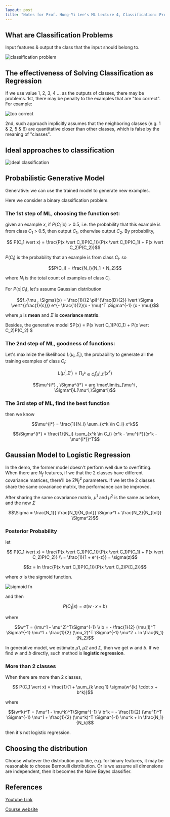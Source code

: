 ```yaml
---
layout: post
title: "Notes for Prof. Hung-Yi Lee's ML Lecture 4, Classification: Probabilistic Generative Model."
---
```


## What are Classification Problems

Input features & output the class that the input should belong to.

![classification problem](https://baliuzeger.github.io/sjl/assets/images/HYL_ML_04/classification.png)

## The effectiveness of Solving Classification as Regression

If we use value 1, 2, 3, 4 ... as the outputs of classes, there may be problems. 1st, there may be penalty to the examples that are "too correct". For example:

![too correct](https://baliuzeger.github.io/sjl/assets/images/HYL_ML_04/too-correct.png)

2nd, such approach implicitly assumes that the neighboring classes (e.g. 1 & 2, 5 & 6) are quantitative closer than other classes, which is false by the meaning of "classes".

## Ideal approaches to classification

![ideal classification](https://baliuzeger.github.io/sjl/assets/images/HYL_ML_04/ideal-classification.png)

## Probabilistic Generative Model

Generative: we can use the trained model to generate new examples.

Here we consider a binary classification problem.

### The 1st step of ML, choosing the function set:

given an example $x$, if $P(C_1 \vert x) > 0.5$, i.e. the probability that this example is from class $C_1$ > 0.5, then output $C_1$, otherwise output $C_2$. By probability, 

$$ P(C_1 \vert x) = \frac{P(x \vert C_1)P(C_1)}{P(x \vert C_1)P(C_1) + P(x \vert C_2)P(C_2)}$$

$P(C_i)$ is the probability that an example is from class $C_i$. so

$$P(C_i) = \frac{N_i}{N_1 + N_2}$$

where $N_i$ is the total count of examples of class $C_i$.

For $P(x \vert C_i)$, let's assume Gaussian distribution

$$f_{\mu , \Sigma}(x) = \frac{1}{(2 \pi)^{\frac{D}{2}} \vert \Sigma \vert^{\frac{1}{s}}} e^{- \frac{1}{2}(x - \mu)^T \Sigma^{-1} (x - \mu)}$$

where $\mu$ is **mean** and $\Sigma$ is **covariance matrix**.

Besides, the generative model $P(x) = P(x \vert C_1)P(C_1) + P(x \vert C_2)P(C_2) $

### The 2nd step of ML, goodness of functions:

Let's maximize the likelihood $L(\mu_i,\Sigma_i)$, the probability to generate all the training examples of class $C_i$:

$$L(\mu^i,\Sigma^i) = \prod_{x^k \in C_i} f_{\mu^i , \Sigma^i}(x^k)$$

$$\mu^{i*} , \Sigma^{i*} = arg \max\limits_{\mu^i , \Sigma^i}L(\mu^i,\Sigma^i)$$

### The 3rd step of ML, find the best function

then we know

$$\mu^{i*} = \frac{1}{N_i} \sum_{x^k \in C_i} x^k$$

$$\Sigma^{i*} = \frac{1}{N_i} \sum_{x^k \in C_i} (x^k - \mu^{i*})(x^k - \mu^{i*})^T$$

## Gaussian Model to Logistic Regression

In the demo, the former model doesn't perform well due to overfitting. When there are $N_f$ features, if we that the 2 classes have different covariance matrices, there'll be $2N_f^2$ parameters. If we let the 2 classes share the same covariance matrix, the performance can be improved.

After sharing the same covariance matrix, $\mu^1$ and $\mu^2$ is the same as before, and the new $\Sigma$

$$\Sigma = \frac{N_1}{ \frac{N_1}{N_{tot}} \Sigma^1 + \frac{N_2}{N_{tot}} \Sigma^2}$$

### Posterior Probability

let

$$ P(C_1 \vert x) = \frac{P(x \vert C_1)P(C_1)}{P(x \vert C_1)P(C_1) + P(x \vert C_2)P(C_2)} \\
= \frac{1}{1 + e^{-z}} = \sigma(z)$$

$$z = ln \frac{P(x \vert C_1)P(C_1)}{P(x \vert C_2)P(C_2)}$$

where $\sigma$ is the sigmoid function.

![sigmoid fn](https://baliuzeger.github.io/sjl/assets/images/HYL_ML_04/sigmoid.png?w=500&fit=crop)

and then

$$ P(C_1 \vert x) = \sigma(w \cdot x + b)$$

where

$$w^T = (\mu^1 - \mu^2)^T\Sigma^{-1} \\
b = - \frac{1}{2} (\mu_1)^T \Sigma^{-1} \mu^1 + \frac{1}{2} (\mu_2)^T \Sigma^{-1} \mu^2 + ln \frac{N_1}{N_2}$$

In generative model, we estimate $\mu1$, $\mu2$ and $\Sigma$, then we get $w$ and $b$. If we find $w$ and $b$ directly, such method is **logistic regression**.

### More than 2 classes

When there are more than 2 classes, 

$$ P(C_1 \vert x) = \frac{1}{1 + \sum_{k \neq 1} \sigma(w^{k} \cdot x + b^k)}$$

where

$$(w^k)^T = (\mu^1 - \mu^k)^T\Sigma^{-1} \\
b^k = - \frac{1}{2} (\mu^1)^T \Sigma^{-1} \mu^1 + \frac{1}{2} (\mu^k)^T \Sigma^{-1} \mu^k + ln \frac{N_1}{N_k}$$

then it's not logistic regression.

## Choosing the distribution

Choose whatever the distribution you like, e.g. for binary features, it may be reasonable to choose Bernoulli distribution. Or is we assume all dimensions are independent, then it becomes the Naive Bayes classifier.

## References
[Youtube Link](https://youtube.com/playlist?list=PLJV_el3uVTsPy9oCRY30oBPNLCo89yu49)

[Course website](http://speech.ee.ntu.edu.tw/~tlkagk/courses_ML17_2.html)
